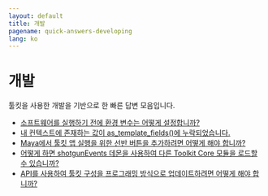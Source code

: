 ```yaml
---
layout: default
title: 개발
pagename: quick-answers-developing
lang: ko
---
```


개발
===

툴킷을 사용한 개발을 기반으로 한 빠른 답변 모음입니다.

- [소프트웨어를 실행하기 전에 환경 변수는 어떻게 설정합니까?](./developing/setting_software_environment_variables.md)
- [내 컨텍스트에 존재하는 값이 as_template_fields()에 누락되었습니다.](./developing/as-template-fields-missing-values.md)
- [Maya에서 툴킷 앱 실행을 위한 선반 버튼을 추가하려면 어떻게 해야 합니까?](./developing/maya-shelf-app-launcher.md)
- [어떻게 하면 shotgunEvents 데몬을 사용하여 다른 Toolkit Core 모듈을 로드할 수 있습니까?](./developing/toolkit-core-event-daemon.md)
- [API를 사용하여 툴킷 구성을 프로그래밍 방식으로 업데이트하려면 어떻게 해야 합니까?](./developing/update-config-with-api.md)
